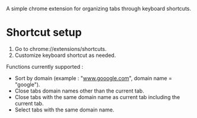 A simple chrome extension for organizing tabs through keyboard shortcuts.

# Shortcut setup

1.  Go to chrome://extensions/shortcuts.
2.  Customize keyboard shortcut as needed.

Functions currently supported :

- Sort by domain (example : "www.gooogle.com", domain name = "google").
- Close tabs domain names other than the current tab.
- Close tabs with the same domain name as current tab including the current tab.
- Select tabs with the same domain name.



